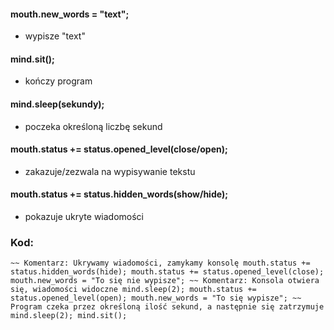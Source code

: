 #### mouth.new_words = "text";
- wypisze "text"
#### mind.sit();
- kończy program
#### mind.sleep(sekundy);
- poczeka określoną liczbę sekund
#### mouth.status += status.opened_level(close/open);
- zakazuje/zezwala na wypisywanie tekstu
#### mouth.status += status.hidden_words(show/hide);
- pokazuje ukryte wiadomości

### Kod:
`~~ Komentarz: Ukrywamy wiadomości, zamykamy konsolę
mouth.status += status.hidden_words(hide);
mouth.status += status.opened_level(close);
mouth.new_words = "To się nie wypisze";
~~ Komentarz: Konsola otwiera się, wiadomości widoczne
mind.sleep(2);
mouth.status += status.opened_level(open);
mouth.new_words = "To się wypisze";
~~ Program czeka przez określoną ilość sekund, a następnie się zatrzymuje
mind.sleep(2);
mind.sit();
`
